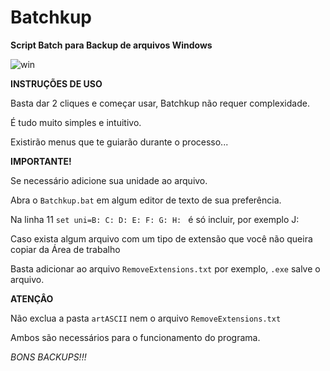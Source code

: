 # Batchkup
**Script Batch para Backup de arquivos Windows**

![win](https://github.com/Rodrigo-libc/Batchkup_v1.4/blob/main/artASCII/Batchkup.png?raw=true)

**INSTRUÇÕES DE USO**

Basta dar 2 cliques e começar usar, Batchkup não requer complexidade.

É tudo muito simples e intuitivo.

Existirão menus que te guiarão durante o processo...

**IMPORTANTE!**

Se necessário adicione sua unidade ao arquivo. 

Abra o `Batchkup.bat` em algum editor de texto de sua preferência.

Na linha 11 `set uni=B: C: D: E: F: G: H: ` é só incluir, por exemplo J:

Caso exista algum arquivo com um tipo de extensão que você não queira copiar da Área de trabalho

Basta adicionar ao arquivo `RemoveExtensions.txt` por exemplo, `.exe` salve o arquivo. 


**ATENÇÂO**

Não exclua a pasta `artASCII` nem o arquivo `RemoveExtensions.txt`

Ambos são necessários para o funcionamento do programa.

*BONS BACKUPS!!!*






